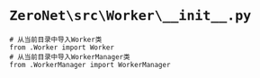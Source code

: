 # `ZeroNet\src\Worker\__init__.py`

```
# 从当前目录中导入Worker类
from .Worker import Worker
# 从当前目录中导入WorkerManager类
from .WorkerManager import WorkerManager
```